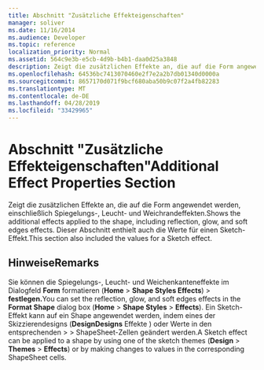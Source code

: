 ```yaml
---
title: Abschnitt "Zusätzliche Effekteigenschaften"
manager: soliver
ms.date: 11/16/2014
ms.audience: Developer
ms.topic: reference
localization_priority: Normal
ms.assetid: 564c9e3b-e5cb-4d9b-b4b1-daa0d25a3848
description: Zeigt die zusätzlichen Effekte an, die auf die Form angewendet werden, einschließlich Spiegelungs-, Leucht- und Weichrandeffekten. Dieser Abschnitt enthielt auch die Werte für einen Sketch-Effekt.
ms.openlocfilehash: 64536bc7413070460e2f7e2a2b7db01340d0000a
ms.sourcegitcommit: 8657170d071f9bcf680aba50b9c07f2a4fb82283
ms.translationtype: MT
ms.contentlocale: de-DE
ms.lasthandoff: 04/28/2019
ms.locfileid: "33429965"
---
```

# <a name="additional-effect-properties-section"></a><span data-ttu-id="7b11f-104">Abschnitt "Zusätzliche Effekteigenschaften"</span><span class="sxs-lookup"><span data-stu-id="7b11f-104">Additional Effect Properties Section</span></span>

<span data-ttu-id="7b11f-105">Zeigt die zusätzlichen Effekte an, die auf die Form angewendet werden, einschließlich Spiegelungs-, Leucht- und Weichrandeffekten.</span><span class="sxs-lookup"><span data-stu-id="7b11f-105">Shows the additional effects applied to the shape, including reflection, glow, and soft edges effects.</span></span> <span data-ttu-id="7b11f-106">Dieser Abschnitt enthielt auch die Werte für einen Sketch-Effekt.</span><span class="sxs-lookup"><span data-stu-id="7b11f-106">This section also included the values for a Sketch effect.</span></span>
  
## <a name="remarks"></a><span data-ttu-id="7b11f-107">Hinweise</span><span class="sxs-lookup"><span data-stu-id="7b11f-107">Remarks</span></span>

<span data-ttu-id="7b11f-108">Sie können die Spiegelungs-, Leucht- und Weichenkanteneffekte im Dialogfeld **Form** formatieren (**Home**  >  **Shape Styles Effects**)  >  **festlegen.**</span><span class="sxs-lookup"><span data-stu-id="7b11f-108">You can set the reflection, glow, and soft edges effects in the **Format Shape** dialog box (**Home** > **Shape Styles** > **Effects**).</span></span> <span data-ttu-id="7b11f-109">Ein Sketch-Effekt kann auf ein Shape angewendet werden, indem eines der Skizzierendesigns (**DesignDesigns** Effekte ) oder Werte in den entsprechenden  >    >  ShapeSheet-Zellen geändert werden.</span><span class="sxs-lookup"><span data-stu-id="7b11f-109">A Sketch effect can be applied to a shape by using one of the sketch themes (**Design** > **Themes** > **Effects**) or by making changes to values in the corresponding ShapeSheet cells.</span></span>
  

